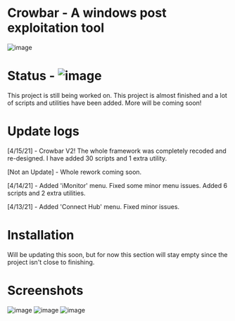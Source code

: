 # Crowbar - A windows post exploitation tool
![image](https://user-images.githubusercontent.com/78043996/114496304-a6079000-9bed-11eb-9687-813554113100.png)
# Status - ![image](https://emojipedia-us.s3.dualstack.us-west-1.amazonaws.com/thumbs/72/microsoft/209/cross-mark_274c.png)
This project is still being worked on. This project is almost finished and a lot of scripts and utilities have been added.
More will be coming soon!
# Update logs
[4/15/21] - Crowbar V2! The whole framework was completely recoded and re-designed. I have added 30 scripts and 1 extra utility.

[Not an Update] - Whole rework coming soon.

[4/14/21] - Added 'iMonitor' menu. Fixed some minor menu issues. Added 6 scripts and 2 extra utilities.

[4/13/21] - Added 'Connect Hub' menu. Fixed minor issues.
# Installation
Will be updating this soon, but for now this section will stay empty since the
project isn't close to finishing.
# Screenshots
![image](https://user-images.githubusercontent.com/78043996/114967050-bf087f00-9e41-11eb-80ef-e382f3c8f703.png)
![image](https://user-images.githubusercontent.com/78043996/114967129-de9fa780-9e41-11eb-8ea5-bff836ecee9d.png)
![image](https://user-images.githubusercontent.com/78043996/114967203-0131c080-9e42-11eb-8f62-f7bb9f6891da.png)
